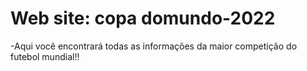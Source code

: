 # Web site: copa domundo-2022
-Aqui você encontrará todas as informações da maior competição do futebol mundial!!
